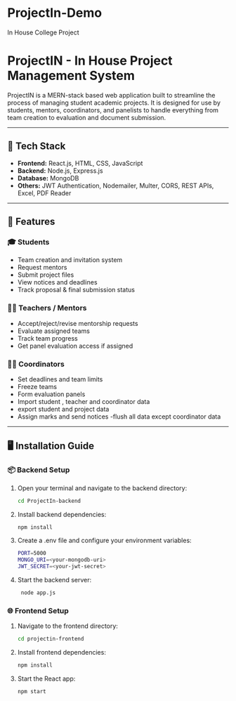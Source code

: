 # ProjectIn-Demo
In House College Project
# ProjectIN - In House Project Management System

ProjectIN is a MERN-stack based web application built to streamline the process of managing student academic projects. It is designed for use by students, mentors, coordinators, and panelists to handle everything from team creation to evaluation and document submission.

---

## 🔧 Tech Stack

- **Frontend:** React.js, HTML, CSS, JavaScript
- **Backend:** Node.js, Express.js
- **Database:** MongoDB
- **Others:** JWT Authentication, Nodemailer, Multer, CORS, REST APIs, Excel, PDF Reader

---

## 🚀 Features

### 🎓 Students
- Team creation and invitation system
- Request mentors
- Submit project files
- View notices and deadlines
- Track proposal & final submission status

### 🧑‍🏫 Teachers / Mentors
- Accept/reject/revise mentorship requests
- Evaluate assigned teams
- Track team progress
- Get panel evaluation access if assigned

### 🧑‍💼 Coordinators
- Set deadlines and team limits
- Freeze teams
- Form evaluation panels
- Import student , teacher and coordinator data
- export student and project data
- Assign marks and send notices
-flush all data except coordinator data 
---

## 🖥️ Installation Guide

### 📦 Backend Setup

1. Open your terminal and navigate to the backend directory:
    ```bash
   cd ProjectIn-backend
2. Install backend dependencies:
    ```bash
   npm install
3. Create a .env file and configure your environment variables:
     ```bash
     PORT=5000
     MONGO_URI=<your-mongodb-uri>
     JWT_SECRET=<your-jwt-secret>
4. Start the backend server:
    ```bash
     node app.js


###  🌐 Frontend Setup

1. Navigate to the frontend directory:
   ```bash
   cd projectin-frontend
2. Install frontend dependencies:
   ```bash
   npm install
3. Start the React app:
    ```bash
    npm start
